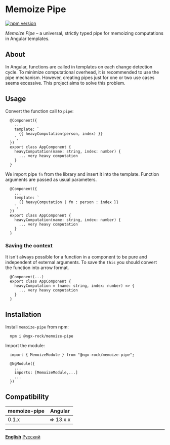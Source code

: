 # Memoize Pipe
 
[![npm version](https://badge.fury.io/js/@ngx-rock%2Fmemoize-pipe.svg)](https://badge.fury.io/js/@ngx-rock%2Fmemoize-pipe)

*Memoize Pipe* – a universal, strictly typed pipe for memoizing computations in Angular templates.

## About

In Angular, functions are called in templates on each change detection cycle. To minimize computational overhead, it is recommended to use the pipe mechanism. However, creating pipes just for one or two use cases seems excessive.
This project aims to solve this problem.

## Usage

Convert the function call to `pipe`:

```
  @Component({
    ...
    template: `
      {{ heavyComputation(person, index) }}
    `,
  })
  export class AppComponent {
    heavyComputation(name: string, index: number) {
      ... very heavy computation
    }
  }
```

We import pipe `fn` from the library and insert it into the template. 
Function arguments are passed as usual parameters.

```
  @Component({
    ...
    template: `
      {{ heavyComputation | fn : person : index }}
    `,
  })
  export class AppComponent {
    heavyComputation(name: string, index: number) {
      ... very heavy computation
    }
  }
```

### Saving the context

It isn't always possible for a function in a component to be pure and independent of external arguments.
To save the `this` you should convert the function into arrow format.

```
  @Component(...)
  export class AppComponent {
    heavyComputation = (name: string, index: number) => {
      ... very heavy computation
    }
  }
```

## Installation

Install `memoize-pipe` from npm:

```
  npm i @ngx-rock/memoize-pipe
```

Import the module:

```
  import { MemoizeModule } from "@ngx-rock/memoize-pipe";

  @NgModule({
    ...
    imports: [MemoizeModule,...]
    ...
  })
```

## Compatibility

| memoize-pipe | Angular   |
|--------------|-----------|
| 0.1.x        | => 13.x.x |

---

**[English](README.md)** [Русский](README_RU.md)
